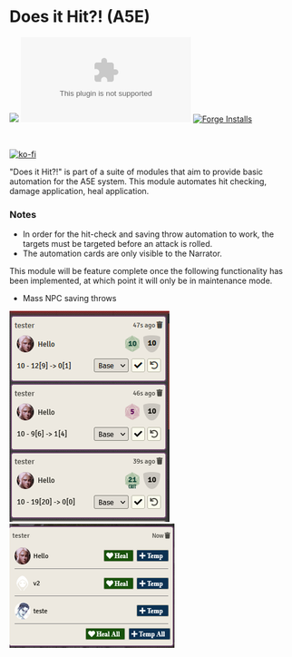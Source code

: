 # Does it Hit?! (A5E)

![](https://shields.io/badge/Foundry-v9-informational)
![Latest Release Download Count](https://img.shields.io/github/downloads/NekroDarkmoon/does-it-hit-a5e/latest/module.zip)
[![Forge Installs](https://img.shields.io/badge/dynamic/json?label=Forge%20Installs&query=package.installs&suffix=%25&url=https%3A%2F%2Fforge-vtt.com%2Fapi%2Fbazaar%2Fpackage%2Fdoes-it-hit-a5e&colorB=4aa94a)](https://forge-vtt.com/bazaar#package=does-it-hit-a5e)

<br />

[![ko-fi](https://ko-fi.com/img/githubbutton_sm.svg)](https://ko-fi.com/E1E152DVK)

"Does it Hit?!" is part of a suite of modules that aim to provide basic automation for the A5E system. This module automates hit checking, damage application, heal application.

### Notes

- In order for the hit-check and saving throw automation to work, the targets must be targeted before an attack is rolled.
- The automation cards are only visible to the Narrator.

This module will be feature complete once the following functionality has been implemented, at which point it will only be in maintenance mode.

- Mass NPC saving throws

![](./imgs/hit-card.png)
![](./imgs//heal-card.png)
